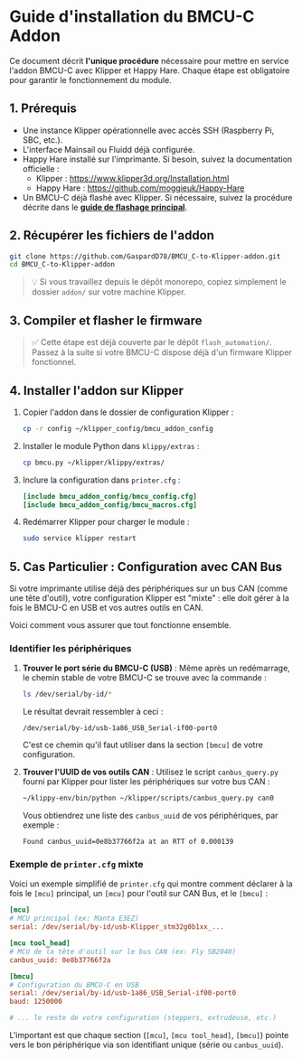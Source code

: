# Guide d'installation du BMCU-C Addon

Ce document décrit **l'unique procédure** nécessaire pour mettre en service l'addon BMCU-C avec Klipper et Happy Hare. Chaque étape est obligatoire pour garantir le fonctionnement du module.

## 1. Prérequis

- Une instance Klipper opérationnelle avec accès SSH (Raspberry Pi, SBC, etc.).
- L'interface Mainsail ou Fluidd déjà configurée.
- Happy Hare installé sur l'imprimante. Si besoin, suivez la documentation officielle :
  - Klipper : <https://www.klipper3d.org/Installation.html>
  - Happy Hare : <https://github.com/moggieuk/Happy-Hare>
- Un BMCU-C déjà flashé avec Klipper. Si nécessaire, suivez la procédure décrite dans le **[guide de flashage principal](../../flash_automation/docs/flash_procedure.md)**.

## 2. Récupérer les fichiers de l'addon

```bash
git clone https://github.com/GaspardD78/BMCU_C-to-Klipper-addon.git
cd BMCU_C-to-Klipper-addon
```

> 💡 Si vous travaillez depuis le dépôt monorepo, copiez simplement le dossier `addon/` sur votre machine Klipper.

## 3. Compiler et flasher le firmware

> ✅ Cette étape est déjà couverte par le dépôt `flash_automation/`. Passez à la suite si votre BMCU-C dispose déjà d'un firmware Klipper fonctionnel.

## 4. Installer l'addon sur Klipper

1. Copier l'addon dans le dossier de configuration Klipper :

   ```bash
   cp -r config ~/klipper_config/bmcu_addon_config
   ```

2. Installer le module Python dans `klippy/extras` :

   ```bash
   cp bmcu.py ~/klipper/klippy/extras/
   ```

3. Inclure la configuration dans `printer.cfg` :

   ```ini
   [include bmcu_addon_config/bmcu_config.cfg]
   [include bmcu_addon_config/bmcu_macros.cfg]
   ```

4. Redémarrer Klipper pour charger le module :

   ```bash
   sudo service klipper restart
   ```

## 5. Cas Particulier : Configuration avec CAN Bus

Si votre imprimante utilise déjà des périphériques sur un bus CAN (comme une tête d'outil), votre configuration Klipper est "mixte" : elle doit gérer à la fois le BMCU-C en USB et vos autres outils en CAN.

Voici comment vous assurer que tout fonctionne ensemble.

### Identifier les périphériques

1.  **Trouver le port série du BMCU-C (USB)** :
    Même après un redémarrage, le chemin stable de votre BMCU-C se trouve avec la commande :
    ```bash
    ls /dev/serial/by-id/*
    ```
    Le résultat devrait ressembler à ceci :
    ```
    /dev/serial/by-id/usb-1a86_USB_Serial-if00-port0
    ```
    C'est ce chemin qu'il faut utiliser dans la section `[bmcu]` de votre configuration.

2.  **Trouver l'UUID de vos outils CAN** :
    Utilisez le script `canbus_query.py` fourni par Klipper pour lister les périphériques sur votre bus CAN :
    ```bash
    ~/klippy-env/bin/python ~/klipper/scripts/canbus_query.py can0
    ```
    Vous obtiendrez une liste des `canbus_uuid` de vos périphériques, par exemple :
    ```
    Found canbus_uuid=0e8b37766f2a at an RTT of 0.000139
    ```

### Exemple de `printer.cfg` mixte

Voici un exemple simplifié de `printer.cfg` qui montre comment déclarer à la fois le `[mcu]` principal, un `[mcu]` pour l'outil sur CAN Bus, et le `[bmcu]` :

```ini
[mcu]
# MCU principal (ex: Manta E3EZ)
serial: /dev/serial/by-id/usb-Klipper_stm32g0b1xx_...

[mcu tool_head]
# MCU de la tête d'outil sur le bus CAN (ex: Fly SB2040)
canbus_uuid: 0e8b37766f2a

[bmcu]
# Configuration du BMCU-C en USB
serial: /dev/serial/by-id/usb-1a86_USB_Serial-if00-port0
baud: 1250000

# ... le reste de votre configuration (steppers, extrudeuse, etc.)
```

L'important est que chaque section (`[mcu]`, `[mcu tool_head]`, `[bmcu]`) pointe vers le bon périphérique via son identifiant unique (série ou `canbus_uuid`).
